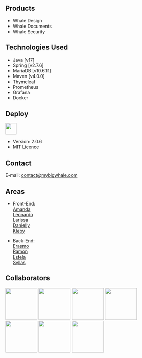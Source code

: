 ## Products

- Whale Design
- Whale Documents
- Whale Security

## Technologies Used

- Java [v17]
- Spring [v2.7.6]
- MariaDB [v10.6.11] 
- Maven [v4.0.0]
- Thymeleaf
- Prometheus
- Grafana
- Docker


## Deploy
<a href="https://mybigwhale.com/"><img src="https://img.icons8.com/?size=512&id=13450&format=png" width="35" height="35"></a>
- Version: 2.0.6
- MIT Licence

## Contact
E-mail: contact@mybigwhale.com

## Areas

- Front-End: <br>
<a href="https://github.com/amandapvln"> Amanda </a> <br>
<a href="https://github.com/LeoSilva011"> Leonardo </a> <br>
<a href="https://github.com/LarissaLunguinho"> Larissa </a> <br>
<a href="https://github.com/Daniellyfreitasc"> Danielly </a> <br>
<a href="https://github.com/Kleby" >Kleby</a> <br>

- Back-End: <br>
<a href="https://github.com/erasmobezerra"> Erasmo </a> <br>
<a href="https://github.com/bioramonmoratori"> Ramon </a> <br>
<a href="https://github.com/Estrela-Marques"> Estela </a> <br>
<a href="https://github.com/SyllasBraga"> Syllas </a> <br>

## Collaborators
<a href="https://github.com/bioramonmoratori"><img src="https://github.com/ProjectBIGWHALE/bigwhale/assets/90486302/d4afb72c-ec3a-4672-b376-c4d33a4aa11c" width="100" height="100"></a>
<a href="https://github.com/amandapvln"><img src="https://github.com/ProjectBIGWHALE/bigwhale/assets/90486302/4de40297-eb96-45ed-b4c4-7b1fb8cbb65a" width="100" height="100"></a>
<a href="https://github.com/erasmobezerra"><img src="https://github.com/ProjectBIGWHALE/bigwhale/assets/90486302/837b8b18-b812-451a-b777-073e33b3d068" width="100" height="100"></a>
<a href="https://github.com/LarissaLunguinho"><img src="https://github.com/ProjectBIGWHALE/bigwhale/assets/90486302/c540875d-5e67-44eb-9708-8aacd848c1c6" width="100" height="100"></a>
<a href="https://github.com/LeoSilva011"><img src="https://github.com/ProjectBIGWHALE/bigwhale/assets/90486302/8cc62cfd-c987-4b43-bc04-3ae7db9690e4" width="100" height="100"></a>
<a href="https://github.com/Estrela-Marques"><img src="https://github.com/ProjectBIGWHALE/bigwhale/assets/90486302/26dbb5ba-7635-438f-95ce-212054eca08d" width="100" height="100"></a>
<a href="https://github.com/SyllasBraga"><img src="https://github.com/ProjectBIGWHALE/bigwhale/assets/90486302/b8b1a4ef-6dd9-4dbc-a4b1-76c19f544ac7" width="100" height="100"></a>







